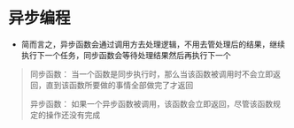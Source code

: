 # 异步编程

* 简而言之，异步函数会通过调用方去处理逻辑，不用去管处理后的结果，继续执行下一个任务，同步函数会等待处理结果然后再执行下一个

> 同步函数：
> 	当一个函数是同步执行时，那么当该函数被调用时不会立即返回，直到该函数所要做的事情全部做完了才返回
>
> 异步函数：
> 	如果一个异步函数被调用，该函数会立即返回，尽管该函数规定的操作还没有完成


